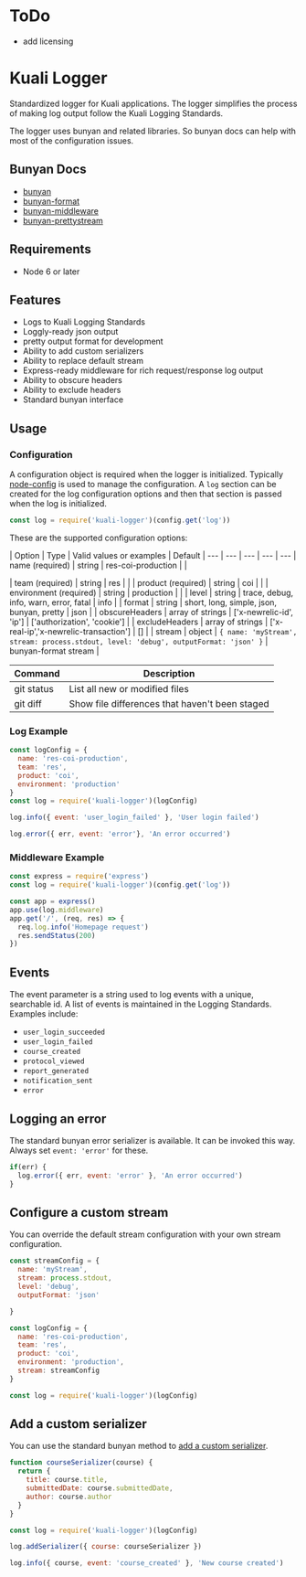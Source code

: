 # ToDo
* add licensing

# Kuali Logger

Standardized logger for Kuali applications. The logger simplifies the process of making log output follow the Kuali Logging Standards.

The logger uses bunyan and related libraries. So bunyan docs can help with most of the configuration issues.

## Bunyan Docs
* [bunyan](https://github.com/trentm/node-bunyan)
* [bunyan-format](https://github.com/thlorenz/bunyan-format)
* [bunyan-middleware](https://github.com/tellnes/bunyan-middleware)
* [bunyan-prettystream](https://github.com/mrrama/node-bunyan-prettystream)

## Requirements
* Node 6 or later

## Features
* Logs to Kuali Logging Standards
* Loggly-ready json output
* pretty output format for development
* Ability to add custom serializers
* Ability to replace default stream
* Express-ready middleware for rich request/response log output
* Ability to obscure headers
* Ability to exclude headers
* Standard bunyan interface

## Usage

### Configuration
A configuration object is required when the logger is initialized. Typically [node-config](https://github.com/lorenwest/node-config) is used to manage the configuration. A `log` section can be created for the log configuration options and then that section is passed when the log is initialized.

```js
const log = require('kuali-logger')(config.get('log'))
```

These are the supported configuration options:

| Option | Type | Valid values or examples | Default |
--- | --- | --- | --- | ---
| name (required) | string | res-coi-production | |





| team (required) | string | res | |
| product (required) | string | coi | |
| environment (required) | string | production | |
| level | string | trace, debug, info, warn, error, fatal | info |
| format | string | short, long, simple, json, bunyan, pretty | json |
| obscureHeaders | array of strings | ['x-newrelic-id', 'ip'] | ['authorization', 'cookie'] |
| excludeHeaders | array of strings | ['x-real-ip','x-newrelic-transaction'] | [] |
| stream | object |  ```{ name: 'myStream', stream: process.stdout, level: 'debug', outputFormat: 'json' }```  | bunyan-format stream |


| Command | Description |
| --- | --- |
| git status | List all new or modified files |
| git diff | Show file differences that haven't been staged |

### Log Example

```js
const logConfig = {
  name: 'res-coi-production',
  team: 'res',
  product: 'coi',
  environment: 'production'
}
const log = require('kuali-logger')(logConfig)

log.info({ event: 'user_login_failed' }, 'User login failed')

log.error({ err, event: 'error'}, 'An error occurred')
```

### Middleware Example
```js
const express = require('express')
const log = require('kuali-logger')(config.get('log'))

const app = express()
app.use(log.middleware)
app.get('/', (req, res) => {
  req.log.info('Homepage request')
  res.sendStatus(200)
})
```

## Events
The event parameter is a string used to log events with a unique, searchable id. A list of events is maintained in the Logging Standards. Examples include:
* `user_login_succeeded`
* `user_login_failed`
* `course_created`
* `protocol_viewed`
* `report_generated`
* `notification_sent`
* `error`

## Logging an error
The standard bunyan error serializer is available. It can be invoked this way. Always set `event: 'error'` for these.

```js
if(err) {
  log.error({ err, event: 'error' }, 'An error occurred')
}
```

## Configure a custom stream
You can override the default stream configuration with your own stream configuration.

```js
const streamConfig = {
  name: 'myStream',
  stream: process.stdout,
  level: 'debug',
  outputFormat: 'json'

}

const logConfig = {
  name: 'res-coi-production',
  team: 'res',
  product: 'coi',
  environment: 'production',
  stream: streamConfig
}

const log = require('kuali-logger')(logConfig)
```

## Add a custom serializer
You can use the standard bunyan method to [add a custom serializer](https://github.com/trentm/node-bunyan#serializers).


```js
function courseSerializer(course) {
  return {
    title: course.title,
    submittedDate: course.submittedDate,
    author: course.author
  }
}

const log = require('kuali-logger')(logConfig)

log.addSerializer({ course: courseSerializer })

log.info({ course, event: 'course_created' }, 'New course created')
```
